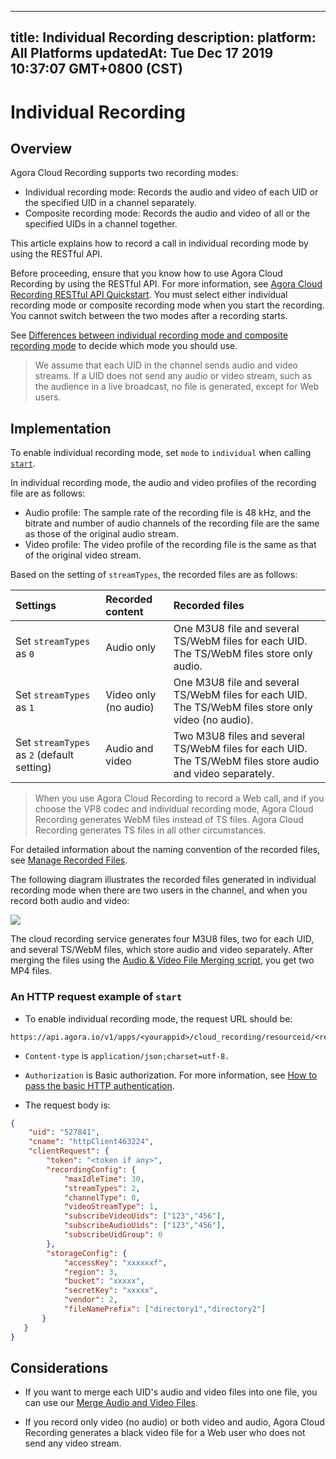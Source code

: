 
---
title: Individual Recording
description: 
platform: All Platforms
updatedAt: Tue Dec 17 2019 10:37:07 GMT+0800 (CST)
---
# Individual Recording
## Overview

Agora Cloud Recording supports two recording modes:

- Individual recording mode: Records the audio and video of each UID or the specified UID in a channel separately.
- Composite recording mode: Records the audio and video of all or the specified UIDs in a channel together.

This article explains how to record a call in individual recording mode by using the RESTful API.

Before proceeding, ensure that you know how to use Agora Cloud Recording by using the RESTful API. For more information, see [Agora Cloud Recording RESTful API Quickstart](../../en/cloud-recording/cloud_recording_rest.md). You must select either individual recording mode or composite recording mode when you start the recording. You cannot switch between the two modes after a recording starts. 

See [Differences between individual recording mode and composite recording mode](https://docs.agora.io/en/faq/recording_mode) to decide which mode you should use.

> We assume that each UID in the channel sends audio and video streams. If a UID does not send any audio or video stream, such as the audience in a live broadcast, no file is generated, except for Web users.

## Implementation

To enable individual recording mode, set `mode` to `individual` when calling [`start`](../../en/cloud-recording/cloud_recording_api_rest.md).

In individual recording mode, the audio and video profiles of the recording file are as follows:

-  Audio profile: The sample rate of the recording file is 48 kHz, and the bitrate and number of audio channels of the recording file are the same as those of the original audio stream.
-  Video profile: The video profile of the recording file is the same as that of the original video stream.

Based on the setting of `streamTypes`, the recorded files are as follows:

| Settings                                   | Recorded content      | Recorded files                                               |
| :----------------------------------------- | :-------------------- | :----------------------------------------------------------- |
| Set `streamTypes` as `0`                   | Audio only            | One M3U8 file and several TS/WebM files for each UID. The TS/WebM files store only audio. |
| Set `streamTypes` as `1`                   | Video only (no audio) | One M3U8 file and several TS/WebM files for each UID. The TS/WebM files store only video (no audio). |
| Set `streamTypes` as `2` (default setting) | Audio and video       | Two M3U8 files and several TS/WebM files for each UID. The TS/WebM files store audio and video separately. |

> When you use Agora Cloud Recording to record a Web call, and if you choose the VP8 codec and individual recording mode, Agora Cloud Recording generates WebM files instead of TS files. Agora Cloud Recording generates TS files in all other circumstances.

For detailed information about the naming convention of the recorded files, see [Manage Recorded Files](../../en/cloud-recording/cloud_recording_manage_files.md).

The following diagram illustrates the recorded files generated in individual recording mode when there are two users in the channel, and when you record both audio and video:

![](https://web-cdn.agora.io/docs-files/1575010094214)

The cloud recording service generates four M3U8 files, two for each UID, and several TS/WebM files, which store audio and video separately. After merging the files using the [Audio & Video File Merging script](https://docs.agora.io/en/cloud-recording/cloud_recording_merge_files?platform=All%20Platforms), you get two MP4 files.

### An HTTP request example of `start`

- To enable individual recording mode, the request URL should be: 

```
https://api.agora.io/v1/apps/<yourappid>/cloud_recording/resourceid/<resourceid>/mode/individual/start
```

- `Content-type` is `application/json;charset=utf-8.`

- `Authorization` is Basic authorization. For more information, see [How to pass the basic HTTP authentication](https://docs.agora.io/en/faq/restful_authentication).

- The request body is:

```json
{
    "uid": "527841",
    "cname": "httpClient463224",
    "clientRequest": {
        "token": "<token if any>",
        "recordingConfig": {
            "maxIdleTime": 30,
            "streamTypes": 2,
            "channelType": 0, 
            "videoStreamType": 1, 
            "subscribeVideoUids": ["123","456"], 
            "subscribeAudioUids": ["123","456"],
            "subscribeUidGroup": 0
        }, 
        "storageConfig": {
            "accessKey": "xxxxxxf",
            "region": 3,
            "bucket": "xxxxx",
            "secretKey": "xxxxx",
            "vendor": 2,
            "fileNamePrefix": ["directory1","directory2"]
       }
   }
}
```

## Considerations

- If you want to merge each UID's audio and video files into one file, you can use our [Merge Audio and Video Files](../../en/cloud-recording/cloud_recording_merge_files.md).

- If you record only video (no audio) or both video and audio, Agora Cloud Recording generates a black video file for a Web user who does not send any video stream.
